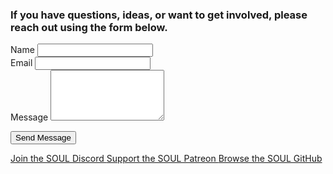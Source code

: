 
### If you have questions, ideas, or want to get involved, please reach out using the form below.

<form action="https://formspree.io/f/xvgqrdqn" method="POST" class="space-y-6 mt-6 pb-8">
  <div>
    <label for="name" class="block text-sm font-semibold text-gray-700">Name</label>
    <input type="text" name="name" id="name" required
           class="mt-1 block w-full border border-gray-300 rounded px-4 py-2 shadow-sm focus:ring-blue-500 focus:border-blue-500">
  </div>

  <div>
    <label for="email" class="block text-sm font-semibold text-gray-700">Email</label>
    <input type="email" name="email" id="email" required
           class="mt-1 block w-full border border-gray-300 rounded px-4 py-2 shadow-sm focus:ring-blue-500 focus:border-blue-500">
  </div>

  <div>
    <label for="message" class="block text-sm font-semibold text-gray-700">Message</label>
    <textarea name="message" id="message" rows="5" required
              class="mt-1 block w-full border border-gray-300 rounded px-4 py-2 shadow-sm focus:ring-blue-500 focus:border-blue-500"></textarea>
  </div>

  <button type="submit"
          class="bg-blue-600 hover:bg-blue-700 text-white font-semibold py-3 px-6 rounded transition duration-200 block">
    Send Message
  </button>
</form>

<div class="flex flex-col md:flex-row gap-4 mt-6">
  <a href="https://discord.gg/q7fjhCwk" target="_blank" class="flex-1 text-center px-6 py-3 bg-blue-600 text-white rounded hover:bg-blue-700 transition">
    Join the SOUL Discord
  </a>
  <a href="https://patreon.com/SocietyofUnifiedLife" target="_blank" class="flex-1 text-center px-6 py-3 bg-green-600 text-white rounded hover:bg-green-700 transition">
    Support the SOUL Patreon
  </a>
  <a href="https://github.com/SocietyOfUnifiedLife" target="_blank" class="flex-1 text-center px-6 py-3 bg-gray-800 text-white rounded hover:bg-gray-900 transition">
    Browse the SOUL GitHub
  </a>
</div>
